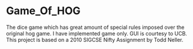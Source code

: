 # Game_Of_HOG
The dice game which has great amount of special rules imposed over the original hog game. I have implemented game only. GUI is courtesy to UCB. This project is based on a 2010 SIGCSE Nifty Assignment by Todd Neller.
